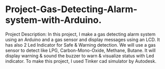 # Project-Gas-Detecting-Alarm-system-with-Arduino.
Project Description: In this project, I make a gas detecting alarm system using an Arduino and a gas sensor and display messages using an LCD. It has also 2 Led Indicator for Safe &amp; Warning detection. We will use a gas sensor to detect like LPG, Carbon-Mono-Oxide, Methane, Butane. It will display warning &amp; sound the buzzer to warn &amp; visualize status with Led indicator. To make this project, I used Tinker cad simulator by Autodesk. 
